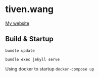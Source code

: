 # tiven.wang

[My website](http://tiven.wang)

## Build & Startup

`bundle update`

`bundle exec jekyll serve`

Using docker to startup `docker-compose up`
